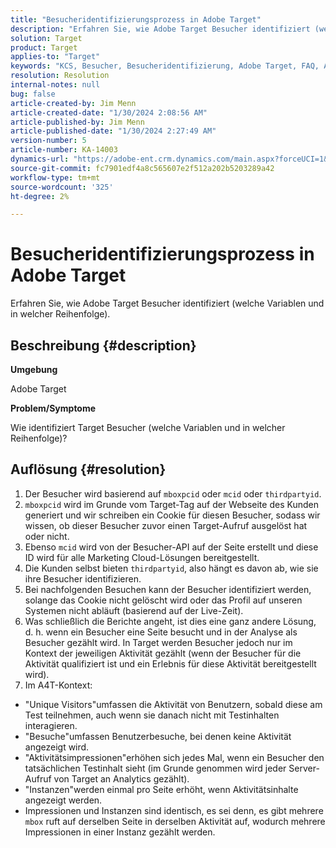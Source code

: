 ```yaml
---
title: "Besucheridentifizierungsprozess in Adobe Target"
description: "Erfahren Sie, wie Adobe Target Besucher identifiziert (welche Variablen und in welcher Reihenfolge)."
solution: Target
product: Target
applies-to: "Target"
keywords: "KCS, Besucher, Besucheridentifizierung, Adobe Target, FAQ, Adobe Analytics, Aktivitätsimpressionen, Instanzen, Unique Visitors, Besuche"
resolution: Resolution
internal-notes: null
bug: false
article-created-by: Jim Menn
article-created-date: "1/30/2024 2:08:56 AM"
article-published-by: Jim Menn
article-published-date: "1/30/2024 2:27:49 AM"
version-number: 5
article-number: KA-14003
dynamics-url: "https://adobe-ent.crm.dynamics.com/main.aspx?forceUCI=1&pagetype=entityrecord&etn=knowledgearticle&id=3e88e380-14bf-ee11-9079-6045bd006268"
source-git-commit: fc7901edf4a8c565607e2f512a202b5203289a42
workflow-type: tm+mt
source-wordcount: '325'
ht-degree: 2%

---
```


# Besucheridentifizierungsprozess in Adobe Target


Erfahren Sie, wie Adobe Target Besucher identifiziert (welche Variablen und in welcher Reihenfolge).

## Beschreibung {#description}


<b>Umgebung</b>

Adobe Target



<b>Problem/Symptome</b>

Wie identifiziert Target Besucher (welche Variablen und in welcher Reihenfolge)?


## Auflösung {#resolution}


1. Der Besucher wird basierend auf `mboxpcid` oder `mcid` oder `thirdpartyid`.
2. `mboxpcid` wird im Grunde vom Target-Tag auf der Webseite des Kunden generiert und wir schreiben ein Cookie für diesen Besucher, sodass wir wissen, ob dieser Besucher zuvor einen Target-Aufruf ausgelöst hat oder nicht.
3. Ebenso `mcid` wird von der Besucher-API auf der Seite erstellt und diese ID wird für alle Marketing Cloud-Lösungen bereitgestellt.
4. Die Kunden selbst bieten `thirdpartyid`, also hängt es davon ab, wie sie ihre Besucher identifizieren.
5. Bei nachfolgenden Besuchen kann der Besucher identifiziert werden, solange das Cookie nicht gelöscht wird oder das Profil auf unseren Systemen nicht abläuft (basierend auf der Live-Zeit).
6. Was schließlich die Berichte angeht, ist dies eine ganz andere Lösung, d. h. wenn ein Besucher eine Seite besucht und in der Analyse als Besucher gezählt wird. In Target werden Besucher jedoch nur im Kontext der jeweiligen Aktivität gezählt (wenn der Besucher für die Aktivität qualifiziert ist und ein Erlebnis für diese Aktivität bereitgestellt wird).
7. Im A4T-Kontext:


- &quot;Unique Visitors&quot;umfassen die Aktivität von Benutzern, sobald diese am Test teilnehmen, auch wenn sie danach nicht mit Testinhalten interagieren.
- &quot;Besuche&quot;umfassen Benutzerbesuche, bei denen keine Aktivität angezeigt wird.
- &quot;Aktivitätsimpressionen&quot;erhöhen sich jedes Mal, wenn ein Besucher den tatsächlichen Testinhalt sieht (im Grunde genommen wird jeder Server-Aufruf von Target an Analytics gezählt).
- &quot;Instanzen&quot;werden einmal pro Seite erhöht, wenn Aktivitätsinhalte angezeigt werden.
- Impressionen und Instanzen sind identisch, es sei denn, es gibt mehrere `mbox` ruft auf derselben Seite in derselben Aktivität auf, wodurch mehrere Impressionen in einer Instanz gezählt werden.

